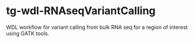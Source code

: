 # tg-wdl-RNAseqVariantCalling
WDL workflow for variant calling from bulk RNA seq for a region of interest using GATK tools.  
